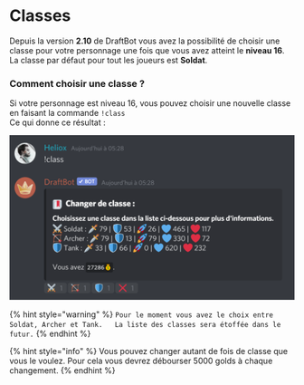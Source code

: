 # Classes

Depuis la version **2.10** de DraftBot vous avez la possibilité de choisir une classe pour votre personnage une fois que vous avez atteint le **niveau 16**. La classe par défaut pour tout les joueurs est **Soldat**.

### Comment choisir une classe ?

Si votre personnage est niveau 16, vous pouvez choisir une nouvelle classe en faisant la commande `!class`  
Ce qui donne ce résultat :

![Menu de s&#xE9;lection des classes avec les diff&#xE9;rentes statistiques ](../.gitbook/assets/systeme_classes.png)

{% hint style="warning" %}
`Pour le moment vous avez le choix entre Soldat, Archer et Tank.  
La liste des classes sera étoffée dans le futur.`
{% endhint %}

{% hint style="info" %}
Vous pouvez changer autant de fois de classe que vous le voulez. Pour cela vous devrez débourser 5000 golds à chaque changement.
{% endhint %}



